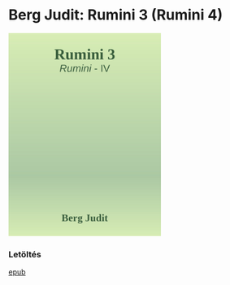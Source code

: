 # <a name="id_1425">Berg Judit: Rumini 3 (Rumini 4) </a>
<img src="https://github.com/BercziSandor/calibre_lib/raw/main/libs/main/Berg%20Judit/Rumini%203%20%281425%29/cover.jpg" alt="cover" width="300"/>

### Letöltés
[epub](https://github.com/BercziSandor/calibre_lib/raw/main/libs/main/Berg%20Judit/Rumini%203%20%281425%29/Rumini%203%20-%20Berg%20Judit.epub)


